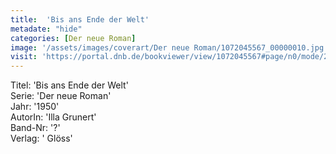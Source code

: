 ```yaml
---
title:  'Bis ans Ende der Welt'
metadate: "hide"
categories: [Der neue Roman]
image: '/assets/images/coverart/Der neue Roman/1072045567_00000010.jpg'
visit: 'https://portal.dnb.de/bookviewer/view/1072045567#page/n0/mode/2up'
---
```

Titel: 'Bis ans Ende der Welt' <br>
Serie: 'Der neue Roman' <br>
Jahr: '1950' <br>
AutorIn: 'Illa Grunert' <br>
Band-Nr: '?' <br>
Verlag: ' Glöss'